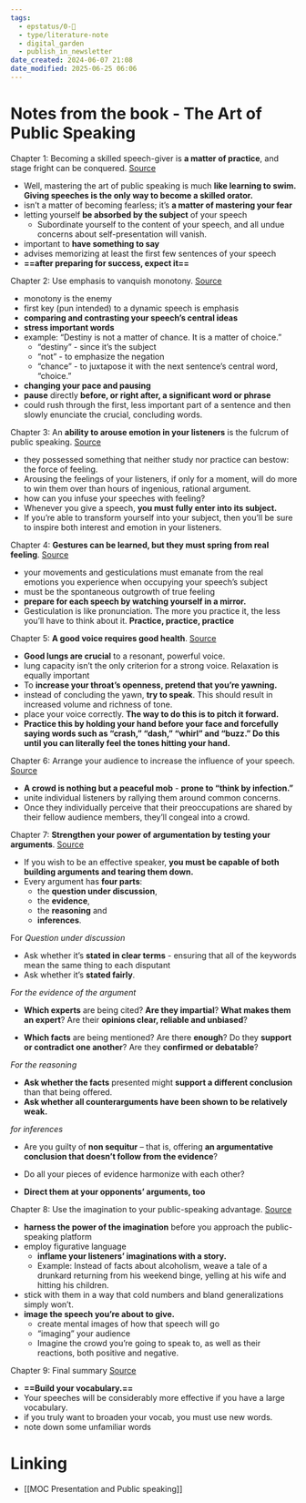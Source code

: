 ```yaml
---
tags:
  - epstatus/0-🌰
  - type/literature-note
  - digital_garden
  - publish_in_newsletter
date_created: 2024-06-07 21:08
date_modified: 2025-06-25 06:06
---
```

# Notes from the book - The Art of Public Speaking

Chapter 1: Becoming a skilled speech-giver is **a matter of practice**, and stage fright can be conquered. [Source](https://blinkist.com/nc/reader/the-art-of-public-speaking-en?chapter=1)
-  Well, mastering the art of public speaking is much **like learning to swim. Giving speeches is the only way to become a skilled orator.**
- isn’t a matter of becoming fearless; it’s **a matter of mastering your fear**
- letting yourself **be absorbed by the subject** of your speech
	- Subordinate yourself to the content of your speech, and all undue concerns about self-presentation will vanish.
- important to **have something to say**
- advises memorizing at least the first few sentences of your speech
- **==after preparing for success, expect it==**

Chapter 2: Use emphasis to vanquish monotony. [Source](https://blinkist.com/nc/reader/the-art-of-public-speaking-en?chapter=2)
- monotony is the enemy
- first key (pun intended) to a dynamic speech is emphasis
- **comparing and contrasting your speech’s central ideas**
- **stress important words**
-  example: “Destiny is not a matter of chance. It is a matter of choice.”
	- “destiny” - since it’s the subject
	- “not” - to emphasize the negation
	- “chance” - to juxtapose it with the next sentence’s central word, “choice.”
- **changing your pace and pausing**
- **pause** directly **before, or right after, a significant word or phrase**
- could rush through the first, less important part of a sentence and then slowly enunciate the crucial, concluding words.

Chapter 3: An **ability to arouse emotion in your listeners** is the fulcrum of public speaking. [Source](https://blinkist.com/nc/reader/the-art-of-public-speaking-en?chapter=3)
- they possessed something that neither study nor practice can bestow: the force of feeling.
- Arousing the feelings of your listeners, if only for a moment, will do more to win them over than hours of ingenious, rational argument.
- how can you infuse your speeches with feeling?
- Whenever you give a speech, **you must fully enter into its subject.**
-  If you’re able to transform yourself into your subject, then you’ll be sure to inspire both interest and emotion in your listeners.

Chapter 4: **Gestures can be learned, but they must spring from real feeling**. [Source](https://blinkist.com/nc/reader/the-art-of-public-speaking-en?chapter=4)
-  your movements and gesticulations must emanate from the real emotions you experience when occupying your speech’s subject
- must be the spontaneous outgrowth of true feeling
- **prepare for each speech by watching yourself in a mirror.**
- Gesticulation is like pronunciation. The more you practice it, the less you’ll have to think about it. **Practice, practice, practice**

Chapter 5: **A good voice requires good health**. [Source](https://blinkist.com/nc/reader/the-art-of-public-speaking-en?chapter=5)
- **Good lungs are crucial** to a resonant, powerful voice.
-  lung capacity isn’t the only criterion for a strong voice. Relaxation is equally important
- To **increase your throat’s openness, pretend that you’re yawning.**
- instead of concluding the yawn, **try to speak**. This should result in increased volume and richness of tone.
- place your voice correctly.
**The way to do this is to pitch it forward.**
- **Practice this by holding your hand before your face and forcefully saying words such as “crash,” “dash,” “whirl” and “buzz.” Do this until you can literally feel the tones hitting your hand.**

Chapter 6: Arrange your audience to increase the influence of your speech. [Source](https://blinkist.com/nc/reader/the-art-of-public-speaking-en?chapter=6)
- **A crowd is nothing but a peaceful mob** - **prone to “think by infection.”**
- unite individual listeners by rallying them around common concerns. 
- Once they individually perceive that their preoccupations are shared by their fellow audience members, they’ll congeal into a crowd.

Chapter 7: **Strengthen your power of argumentation by testing your arguments**. [Source](https://blinkist.com/nc/reader/the-art-of-public-speaking-en?chapter=7)
- If you wish to be an effective speaker, **you must be capable of both building arguments and tearing them down.**
- Every argument has **four parts**: 
	- the **question under discussion**, 
	- the **evidence**, 
	- the **reasoning** and 
	- **inferences**.

For *Question under discussion*
- Ask whether it’s **stated in clear terms** - ensuring that all of the keywords mean the same thing to each disputant
- Ask whether it’s **stated fairly**.

*For the evidence of the argument*
+ **Which experts** are being cited? **Are they impartial**? **What makes them an expert**? Are their **opinions clear, reliable and unbiased**?
- **Which facts** are being mentioned? Are there **enough**? Do they **support or contradict one another**? Are they **confirmed or debatable**?

*For the reasoning*
- **Ask whether the facts** presented might **support a different conclusion** than that being offered. 
- **Ask whether all counterarguments have been shown to be relatively weak.**

*for inferences*
- Are you guilty of **non sequitur** – that is, offering **an argumentative conclusion that doesn’t follow from the evidence**?
- Do all your pieces of evidence harmonize with each other?

- **Direct them at your opponents’ arguments, too**

Chapter 8: Use the imagination to your public-speaking advantage. [Source](https://blinkist.com/nc/reader/the-art-of-public-speaking-en?chapter=8)
- **harness the power of the imagination** before you approach the public-speaking platform
- employ figurative language
	- **inflame your listeners’ imaginations with a story.**
	- Example: Instead of facts about alcoholism, weave a tale of a drunkard returning from his weekend binge, yelling at his wife and hitting his children.
- stick with them in a way that cold numbers and bland generalizations simply won’t.
- **image the speech you’re about to give.**
	- create mental images of how that speech will go
	- “imaging” your audience
	- Imagine the crowd you’re going to speak to, as well as their reactions, both positive and negative. 

Chapter 9: Final summary [Source](https://blinkist.com/nc/reader/the-art-of-public-speaking-en?chapter=9)
- **==Build your vocabulary.==**
- Your speeches will be considerably more effective if you have a large vocabulary. 
- if you truly want to broaden your vocab, you must use new words.
- note down some unfamiliar words

# Linking

+ [[MOC Presentation and Public speaking]]

